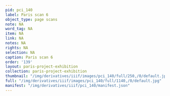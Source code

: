 ```yaml
---
pid: pci_140
label: Paris scan 6
object_type: page scans
note: NA
word_tag: NA
item: NA
link: NA
notes: NA
rights: NA
selection: NA
caption: Paris scan 6
order: '139'
layout: paris-project-exhibition
collection: paris-project-exhibition
thumbnail: "/img/derivatives/iiif/images/pci_140/full/250,/0/default.jpg"
full: "/img/derivatives/iiif/images/pci_140/full/1140,/0/default.jpg"
manifest: "/img/derivatives/iiif/pci_140/manifest.json"
---
```

